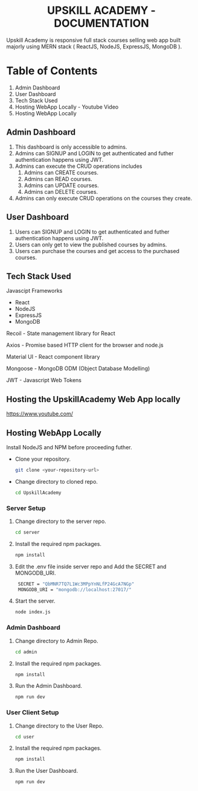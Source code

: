 <h1 style="text-align: center;">UPSKILL ACADEMY - DOCUMENTATION</h1>

Upskill Academy is responsive full stack courses selling web app built majorly using MERN stack ( ReactJS, NodeJS, ExpressJS, MongoDB ).

# Table of Contents

1. Admin Dashboard
2. User Dashboard
3. Tech Stack Used
4. Hosting WebApp Locally - Youtube Video
5. Hosting WebApp Locally


## Admin Dashboard

1. This dashboard is only accessible to admins.
2. Admins can SIGNUP and LOGIN to get authenticated and futher authentication happens using JWT.
3. Admins can execute the CRUD operations includes
    1. Admins can CREATE courses.
    2. Admins can READ courses.
    3. Admins can UPDATE courses.
    4. Admins can DELETE courses.
4. Admins can only execute CRUD operations on the courses they create.

## User Dashboard

1. Users can SIGNUP and LOGIN to get authenticated and futher authentication happens using JWT.
2. Users can only get to view the published courses by admins.
3. Users can purchase the courses and get access to the purchased courses.

## Tech Stack Used

Javascipt Frameworks

- React
- NodeJS
- ExpressJS
- MongoDB

Recoil - State management library for React

Axios - Promise based HTTP client for the browser and node.js

Material UI - React component library

Mongoose -  MongoDB ODM (Object Database Modelling)

JWT - Javascript Web Tokens

## Hosting the UpskillAcademy Web App locally

https://www.youtube.com/

## Hosting WebApp Locally

Install NodeJS and NPM before proceeding futher.


- Clone your repository.
   ```sh
   git clone <your-repository-url>
   ```
- Change directory to cloned repo.
    ```sh
   cd UpskillAcademy
   ```

### Server Setup



1. Change directory to the server repo.
   ```sh
   cd server
   ```
2. Install the required npm packages.
   ```sh
   npm install
   ```
3. Edit the .env file inside server repo and Add the SECRET and MONGODB_URI.
   ```sh
    SECRET = "QbMNR7TQ7L1Wc3MPpYnNLfP24GcA7NGp"
    MONGODB_URI = "mongodb://localhost:27017/"
   ```
4. Start the server.
   ```sh
   node index.js
   ```

### Admin Dashboard

1. Change directory to Admin Repo.
   ```sh
   cd admin
   ```
2. Install the required npm packages.
   ```sh
   npm install
   ```
3. Run the Admin Dashboard.
   ```sh
   npm run dev
   ```

### User Client Setup

1. Change directory to the User Repo.
   ```sh
   cd user
   ```
2. Install the required npm packages.
   ```sh
   npm install
   ```
3. Run the User Dashboard.
   ```sh
   npm run dev
   ```